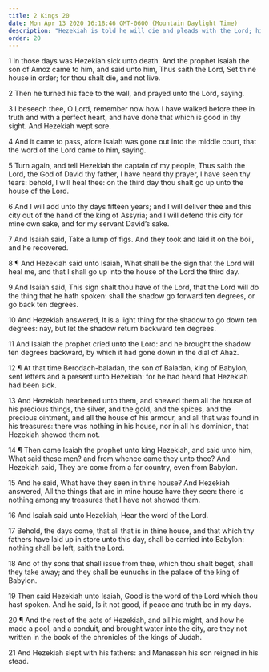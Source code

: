 ```yaml
---
title: 2 Kings 20
date: Mon Apr 13 2020 16:18:46 GMT-0600 (Mountain Daylight Time)
description: "Hezekiah is told he will die and pleads with the Lord; his life is lengthened fifteen years—The shadow goes back ten degrees on the sundial of Ahaz—Isaiah prophesies the Babylonian captivity of Judah."
order: 20
---
```


1 In those days was Hezekiah sick unto death. And the prophet Isaiah the son of Amoz came to him, and said unto him, Thus saith the Lord, Set thine house in order; for thou shalt die, and not live.

2 Then he turned his face to the wall, and prayed unto the Lord, saying.

3 I beseech thee, O Lord, remember now how I have walked before thee in truth and with a perfect heart, and have done that which is good in thy sight. And Hezekiah wept sore.

4 And it came to pass, afore Isaiah was gone out into the middle court, that the word of the Lord came to him, saying.

5 Turn again, and tell Hezekiah the captain of my people, Thus saith the Lord, the God of David thy father, I have heard thy prayer, I have seen thy tears: behold, I will heal thee: on the third day thou shalt go up unto the house of the Lord.

6 And I will add unto thy days fifteen years; and I will deliver thee and this city out of the hand of the king of Assyria; and I will defend this city for mine own sake, and for my servant David’s sake.

7 And Isaiah said, Take a lump of figs. And they took and laid it on the boil, and he recovered.

8 ¶ And Hezekiah said unto Isaiah, What shall be the sign that the Lord will heal me, and that I shall go up into the house of the Lord the third day.

9 And Isaiah said, This sign shalt thou have of the Lord, that the Lord will do the thing that he hath spoken: shall the shadow go forward ten degrees, or go back ten degrees.

10 And Hezekiah answered, It is a light thing for the shadow to go down ten degrees: nay, but let the shadow return backward ten degrees.

11 And Isaiah the prophet cried unto the Lord: and he brought the shadow ten degrees backward, by which it had gone down in the dial of Ahaz.

12 ¶ At that time Berodach-baladan, the son of Baladan, king of Babylon, sent letters and a present unto Hezekiah: for he had heard that Hezekiah had been sick.

13 And Hezekiah hearkened unto them, and shewed them all the house of his precious things, the silver, and the gold, and the spices, and the precious ointment, and all the house of his armour, and all that was found in his treasures: there was nothing in his house, nor in all his dominion, that Hezekiah shewed them not.

14 ¶ Then came Isaiah the prophet unto king Hezekiah, and said unto him, What said these men? and from whence came they unto thee? And Hezekiah said, They are come from a far country, even from Babylon.

15 And he said, What have they seen in thine house? And Hezekiah answered, All the things that are in mine house have they seen: there is nothing among my treasures that I have not shewed them.

16 And Isaiah said unto Hezekiah, Hear the word of the Lord.

17 Behold, the days come, that all that is in thine house, and that which thy fathers have laid up in store unto this day, shall be carried into Babylon: nothing shall be left, saith the Lord.

18 And of thy sons that shall issue from thee, which thou shalt beget, shall they take away; and they shall be eunuchs in the palace of the king of Babylon.

19 Then said Hezekiah unto Isaiah, Good is the word of the Lord which thou hast spoken. And he said, Is it not good, if peace and truth be in my days.

20 ¶ And the rest of the acts of Hezekiah, and all his might, and how he made a pool, and a conduit, and brought water into the city, are they not written in the book of the chronicles of the kings of Judah.

21 And Hezekiah slept with his fathers: and Manasseh his son reigned in his stead.
